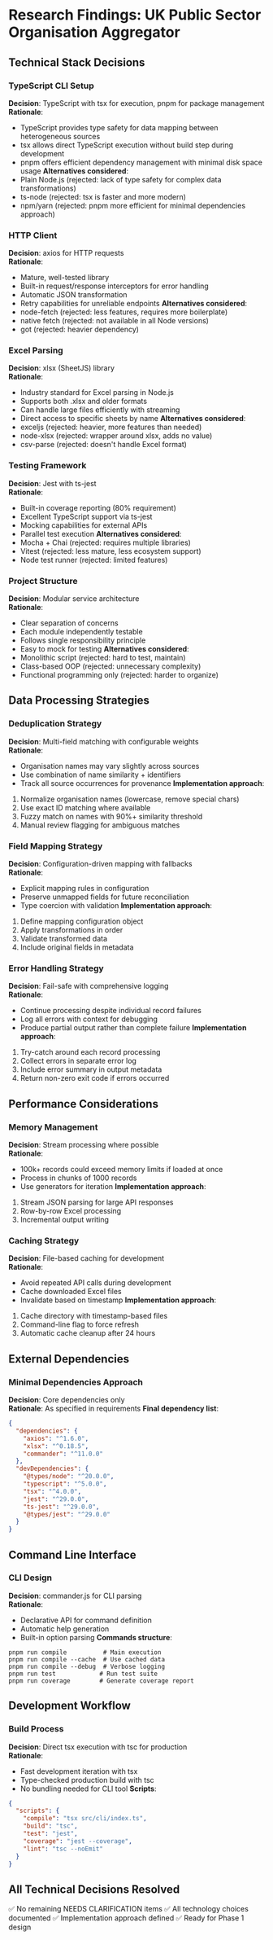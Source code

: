 # Research Findings: UK Public Sector Organisation Aggregator

## Technical Stack Decisions

### TypeScript CLI Setup
**Decision**: TypeScript with tsx for execution, pnpm for package management  
**Rationale**: 
- TypeScript provides type safety for data mapping between heterogeneous sources
- tsx allows direct TypeScript execution without build step during development
- pnpm offers efficient dependency management with minimal disk space usage
**Alternatives considered**: 
- Plain Node.js (rejected: lack of type safety for complex data transformations)
- ts-node (rejected: tsx is faster and more modern)
- npm/yarn (rejected: pnpm more efficient for minimal dependencies approach)

### HTTP Client
**Decision**: axios for HTTP requests  
**Rationale**:
- Mature, well-tested library
- Built-in request/response interceptors for error handling
- Automatic JSON transformation
- Retry capabilities for unreliable endpoints
**Alternatives considered**:
- node-fetch (rejected: less features, requires more boilerplate)
- native fetch (rejected: not available in all Node versions)
- got (rejected: heavier dependency)

### Excel Parsing
**Decision**: xlsx (SheetJS) library  
**Rationale**:
- Industry standard for Excel parsing in Node.js
- Supports both .xlsx and older formats
- Can handle large files efficiently with streaming
- Direct access to specific sheets by name
**Alternatives considered**:
- exceljs (rejected: heavier, more features than needed)
- node-xlsx (rejected: wrapper around xlsx, adds no value)
- csv-parse (rejected: doesn't handle Excel format)

### Testing Framework
**Decision**: Jest with ts-jest  
**Rationale**:
- Built-in coverage reporting (80% requirement)
- Excellent TypeScript support via ts-jest
- Mocking capabilities for external APIs
- Parallel test execution
**Alternatives considered**:
- Mocha + Chai (rejected: requires multiple libraries)
- Vitest (rejected: less mature, less ecosystem support)
- Node test runner (rejected: limited features)

### Project Structure
**Decision**: Modular service architecture  
**Rationale**:
- Clear separation of concerns
- Each module independently testable
- Follows single responsibility principle
- Easy to mock for testing
**Alternatives considered**:
- Monolithic script (rejected: hard to test, maintain)
- Class-based OOP (rejected: unnecessary complexity)
- Functional programming only (rejected: harder to organize)

## Data Processing Strategies

### Deduplication Strategy
**Decision**: Multi-field matching with configurable weights  
**Rationale**:
- Organisation names may vary slightly across sources
- Use combination of name similarity + identifiers
- Track all source occurrences for provenance
**Implementation approach**:
1. Normalize organisation names (lowercase, remove special chars)
2. Use exact ID matching where available
3. Fuzzy match on names with 90%+ similarity threshold
4. Manual review flagging for ambiguous matches

### Field Mapping Strategy
**Decision**: Configuration-driven mapping with fallbacks  
**Rationale**:
- Explicit mapping rules in configuration
- Preserve unmapped fields for future reconciliation
- Type coercion with validation
**Implementation approach**:
1. Define mapping configuration object
2. Apply transformations in order
3. Validate transformed data
4. Include original fields in metadata

### Error Handling Strategy
**Decision**: Fail-safe with comprehensive logging  
**Rationale**:
- Continue processing despite individual record failures
- Log all errors with context for debugging
- Produce partial output rather than complete failure
**Implementation approach**:
1. Try-catch around each record processing
2. Collect errors in separate error log
3. Include error summary in output metadata
4. Return non-zero exit code if errors occurred

## Performance Considerations

### Memory Management
**Decision**: Stream processing where possible  
**Rationale**:
- 100k+ records could exceed memory limits if loaded at once
- Process in chunks of 1000 records
- Use generators for iteration
**Implementation approach**:
1. Stream JSON parsing for large API responses
2. Row-by-row Excel processing
3. Incremental output writing

### Caching Strategy
**Decision**: File-based caching for development  
**Rationale**:
- Avoid repeated API calls during development
- Cache downloaded Excel files
- Invalidate based on timestamp
**Implementation approach**:
1. Cache directory with timestamp-based files
2. Command-line flag to force refresh
3. Automatic cache cleanup after 24 hours

## External Dependencies

### Minimal Dependencies Approach
**Decision**: Core dependencies only  
**Rationale**: As specified in requirements
**Final dependency list**:
```json
{
  "dependencies": {
    "axios": "^1.6.0",
    "xlsx": "^0.18.5",
    "commander": "^11.0.0"
  },
  "devDependencies": {
    "@types/node": "^20.0.0",
    "typescript": "^5.0.0",
    "tsx": "^4.0.0",
    "jest": "^29.0.0",
    "ts-jest": "^29.0.0",
    "@types/jest": "^29.0.0"
  }
}
```

## Command Line Interface

### CLI Design
**Decision**: commander.js for CLI parsing  
**Rationale**:
- Declarative API for command definition
- Automatic help generation
- Built-in option parsing
**Commands structure**:
```
pnpm run compile          # Main execution
pnpm run compile --cache  # Use cached data
pnpm run compile --debug  # Verbose logging
pnpm run test            # Run test suite
pnpm run coverage        # Generate coverage report
```

## Development Workflow

### Build Process
**Decision**: Direct tsx execution with tsc for production  
**Rationale**:
- Fast development iteration with tsx
- Type-checked production build with tsc
- No bundling needed for CLI tool
**Scripts**:
```json
{
  "scripts": {
    "compile": "tsx src/cli/index.ts",
    "build": "tsc",
    "test": "jest",
    "coverage": "jest --coverage",
    "lint": "tsc --noEmit"
  }
}
```

## All Technical Decisions Resolved
✅ No remaining NEEDS CLARIFICATION items
✅ All technology choices documented
✅ Implementation approach defined
✅ Ready for Phase 1 design